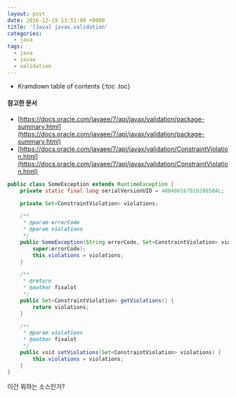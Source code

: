 ```yaml
---
layout: post
date: 2016-12-19 13:51:00 +0900
title: '[Java] javax.validation'
categories:
  - java
tags:
  - java
  - javax
  - validation
---
```


* Kramdown table of contents
{:toc .toc}

#### 참고한 문서

- [https://docs.oracle.com/javaee/7/api/javax/validation/package-summary.html](https://docs.oracle.com/javaee/7/api/javax/validation/package-summary.html)
- [https://docs.oracle.com/javaee/7/api/javax/validation/ConstraintViolation.html](https://docs.oracle.com/javaee/7/api/javax/validation/ConstraintViolation.html)

```java
public class SomeException extends RuntimeException {
    private static final long serialVersionUID = 480486167019286584L;

    private Set<ConstraintViolation> violations;

    /**
     * @param errorCode
     * @param violations
     */
    public SomeException(String errorCode, Set<ConstraintViolation> violations) {
        super(errorCode);
        this.violations = violations;
    }

    /**
     * @return
     * @author fixalot
     */
    public Set<ConstraintViolation> getViolations() {
        return violations;
    }

    /**
     * @param violations
     * @author fixalot
     */
    public void setViolations(Set<ConstraintViolation> violations) {
        this.violations = violations;
    }
}
```

이건 뭐하는 소스인가?
